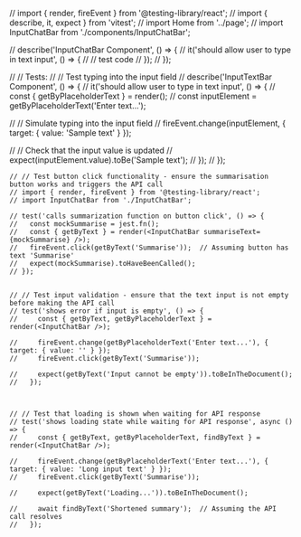 // import { render, fireEvent } from '@testing-library/react';
// import { describe, it, expect } from 'vitest';
// import Home from '../page';
// import InputChatBar from './components/InputChatBar';

// describe('InputChatBar Component', () => {
//   it('should allow user to type in text input', () => {
//     // test code
//   });
// });

// // Tests:
//     // Test typing into the input field
//     describe('InputTextBar Component', () => {
//       it('should allow user to type in text input', () => {
//         const { getByPlaceholderText } = render(<InputChatBar />);
//         const inputElement = getByPlaceholderText('Enter text...');
    
//         // Simulate typing into the input field
//         fireEvent.change(inputElement, { target: { value: 'Sample text' } });
    
//         // Check that the input value is updated
//         expect(inputElement.value).toBe('Sample text');
//       });
//     });



    // // Test button click functionality - ensure the summarisation button works and triggers the API call
    // import { render, fireEvent } from '@testing-library/react';
    // import InputChatBar from './InputChatBar';
    
    // test('calls summarization function on button click', () => {
    //   const mockSummarise = jest.fn();
    //   const { getByText } = render(<InputChatBar summariseText={mockSummarise} />);
    //   fireEvent.click(getByText('Summarise'));  // Assuming button has text 'Summarise'
    //   expect(mockSummarise).toHaveBeenCalled();
    // });


    // // Test input validation - ensure that the text input is not empty before making the API call
    // test('shows error if input is empty', () => {
    //     const { getByText, getByPlaceholderText } = render(<InputChatBar />);
        
    //     fireEvent.change(getByPlaceholderText('Enter text...'), { target: { value: '' } });
    //     fireEvent.click(getByText('Summarise'));
      
    //     expect(getByText('Input cannot be empty')).toBeInTheDocument();
    //   });
      


    // // Test that loading is shown when waiting for API response
    // test('shows loading state while waiting for API response', async () => {
    //     const { getByText, getByPlaceholderText, findByText } = render(<InputChatBar />);
        
    //     fireEvent.change(getByPlaceholderText('Enter text...'), { target: { value: 'Long input text' } });
    //     fireEvent.click(getByText('Summarise'));
      
    //     expect(getByText('Loading...')).toBeInTheDocument();
      
    //     await findByText('Shortened summary');  // Assuming the API call resolves
    //   });
      


      

